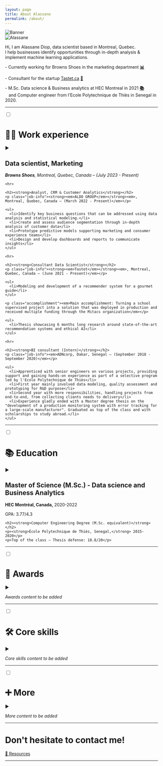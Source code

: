 ```yaml
---
layout: page
title: About Alassane
permalink: /about/
---
```


<div class="about-banner">
  <img src="{{ '/assets/banner-site.png' | relative_url }}" alt="Banner" class="banner-image">
</div>

<div class="about-intro-section">
  <div class="intro-columns">
    <div class="intro-left">
      <img src="{{ '/assets/alassane-portrait.png' | relative_url }}" alt="Alassane" class="about-portrait">
    </div>
    <div class="intro-right">
      <div class="intro-quote">
        <p>Hi, I am Alassane Diop, data scientist based in Montreal, Quebec.<br>
        I help businesses identify opportunities through in-depth analysis & implement machine learning applications.</p>
        <p>- Currently working for Browns Shoes in the marketing department <a href="https://emojipedia.org/bar-chart/" target="_blank"><strong>📊</strong></a></p>
        <p>- Consultant for the startup <a href="http://tastet.ca/" target="_blank">Tastet.ca</a> <a href="https://emojipedia.org/brain/" target="_blank"><strong>🧠</strong></a></p>
        <p>- M.Sc. Data science & Business analytics at HEC Montreal in 2021 <a href="https://emojipedia.org/books/" target="_blank"><strong>📚</strong></a><br>
        &nbsp;&nbsp;&nbsp;and Computer engineer from l'Ecole Polytechnique de Thiès in Senegal in 2020.</p>
      </div>
    </div>
  </div>
</div>

<hr class="section-divider">

<div class="toggle-section">
  <input type="checkbox" id="work-experience" class="toggle-checkbox">
  <label for="work-experience" class="toggle-header">
    <h1><strong>👨‍💻</strong> Work experience</h1>
    <span class="toggle-arrow">▶</span>
  </label>
  <div class="toggle-content">
    <h2>Data scientist<strong>, Marketing</strong></h2>
    <p class="job-info"><strong><em>Browns Shoes</em></strong><em>, Montreal, Quebec, Canada – (July 2023 - Present)</em></p>
    
    <hr>
    
    <h2><strong>Analyst, CRM & Customer Analytics</strong></h2>
    <p class="job-info"><strong><em>ALDO GROUP</em></strong><em>, Montreal, Quebec, Canada – (March 2022 - Present)</em></p>
    
    <ul>
      <li>Identify key business questions that can be addressed using data analysis and statistical modeling.</li>
      <li>Create and assess audience segmentation through in-depth analysis of customer data</li>
      <li>Prototype predictive models supporting marketing and consumer experience teams</li>
      <li>Design and develop dashboards and reports to communicate insights</li>
    </ul>
    
    <hr>
    
    <h2><strong>Consultant Data Scientist</strong></h2>
    <p class="job-info"><strong><em>Tastet</em></strong><em>, Montreal, Quebec, Canada – (June 2021 - Present)</em></p>
    
    <ul>
      <li>Modeling and development of a recommender system for a gourmet guide</li>
    </ul>
    
    <p class="accomplishment"><em>Main accomplishment: Turning a school supervised project into a solution that was deployed in production and received multiple funding through the Mitacs organization</em></p>
    
    <ul>
      <li>Thesis showcasing 6 months long research around state-of-the-art recommendation systems and ethical AI</li>
    </ul>
    
    <hr>
    
    <h2><strong>BI consultant (Intern)</strong></h2>
    <p class="job-info"><em>ADNcorp, Dakar, Senegal – (September 2018 - September 2020)</em></p>
    
    <ul>
      <li>Apprenticed with senior engineers on various projects, providing support and gaining hands-on experience as part of a selective program led by l'Ecole Polytechnique de Thiès</li>
      <li>First year mainly involved data modeling, quality assessment and prototyping for R&D purpose</li>
      <li>Second year with more responsibilities, handling projects from end-to-end, from collecting clients needs to delivery</li>
      <li>Experience gladly ended with a Master degree thesis on the "development of a production monitoring system with error tracking for a large-scale manufacturer". Graduated as top of the class and with scholarships to study abroad.</li>
    </ul>
  </div>
</div>

<hr class="section-divider">

<div class="toggle-section">
  <input type="checkbox" id="education" class="toggle-checkbox">
  <label for="education" class="toggle-header">
    <h1>📚 Education</h1>
    <span class="toggle-arrow">▶</span>
  </label>
  <div class="toggle-content">
    <h2><strong>Master of Science (M.Sc.) - Data science and Business Analytics</strong></h2>
    <p><strong>HEC Montréal, Canada,</strong> 2020-2022</p>
    <p>GPA: 3.77/4.3</p>
    
    <h2><strong>Computer Engineering Degree (M.Sc. equivalent)</strong></h2>
    <p><strong>École Polytechnique de Thiès, Senegal,</strong> 2015-2020</p>
    <p>Top of the class – Thesis defense: 18.8/20</p>
  </div>
</div>

<hr class="section-divider">

<div class="toggle-section">
  <input type="checkbox" id="awards" class="toggle-checkbox">
  <label for="awards" class="toggle-header">
    <h1><strong>🥇</strong> Awards</h1>
    <span class="toggle-arrow">▶</span>
  </label>
  <div class="toggle-content">
    <p><em>Awards content to be added</em></p>
  </div>
</div>

<hr class="section-divider">

<div class="toggle-section">
  <input type="checkbox" id="core-skills" class="toggle-checkbox">
  <label for="core-skills" class="toggle-header">
    <h1>🛠 Core skills</h1>
    <span class="toggle-arrow">▶</span>
  </label>
  <div class="toggle-content">
    <p><em>Core skills content to be added</em></p>
  </div>
</div>

<hr class="section-divider">

<div class="toggle-section">
  <input type="checkbox" id="more" class="toggle-checkbox">
  <label for="more" class="toggle-header">
    <h1>➕ <strong>More</strong></h1>
    <span class="toggle-arrow">▶</span>
  </label>
  <div class="toggle-content">
    <p><em>More content to be added</em></p>
  </div>
</div>

<hr class="section-divider">

<h1>Don't hesitate to contact me!</h1>

<div class="resources-link">
  <a href="#" class="child-page-link">📄 Resources</a>
</div>

<hr class="section-divider">